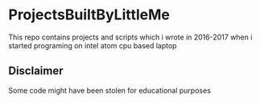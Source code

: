 # ProjectsBuiltByLittleMe
This repo contains projects and scripts which i wrote in 2016-2017 when i started programing on intel atom cpu based laptop

## Disclaimer
Some code might have been stolen for educational purposes
